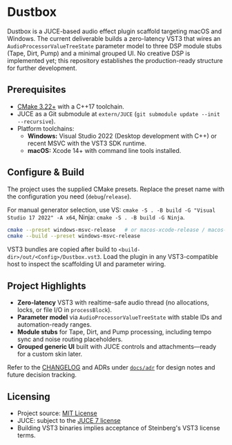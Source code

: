 # Dustbox

Dustbox is a JUCE-based audio effect plugin scaffold targeting macOS and Windows. The current deliverable builds a zero-latency VST3 that wires an `AudioProcessorValueTreeState` parameter model to three DSP module stubs (Tape, Dirt, Pump) and a minimal grouped UI. No creative DSP is implemented yet; this repository establishes the production-ready structure for further development.

## Prerequisites

- [CMake 3.22+](https://cmake.org/) with a C++17 toolchain.
- JUCE as a Git submodule at `extern/JUCE` (`git submodule update --init --recursive`).
- Platform toolchains:
  - **Windows:** Visual Studio 2022 (Desktop development with C++) or recent MSVC with the VST3 SDK runtime.
  - **macOS:** Xcode 14+ with command line tools installed.

## Configure & Build

The project uses the supplied CMake presets. Replace the preset name with the configuration you need (`debug`/`release`).

For manual generator selection, use VS: `cmake -S . -B build -G "Visual Studio 17 2022" -A x64`, Ninja: `cmake -S . -B build -G Ninja`.

```bash
cmake --preset windows-msvc-release   # or macos-xcode-release / macos-xcode-debug / windows-msvc-debug
cmake --build --preset windows-msvc-release
```

VST3 bundles are copied after build to `<build-dir>/out/<Config>/Dustbox.vst3`. Load the plugin in any VST3-compatible host to inspect the scaffolding UI and parameter wiring.

## Project Highlights

- **Zero-latency** VST3 with realtime-safe audio thread (no allocations, locks, or file I/O in `processBlock`).
- **Parameter model** via `AudioProcessorValueTreeState` with stable IDs and automation-ready ranges.
- **Module stubs** for Tape, Dirt, and Pump processing, including tempo sync and noise routing placeholders.
- **Grouped generic UI** built with JUCE controls and attachments—ready for a custom skin later.

Refer to the [CHANGELOG](./CHANGELOG.md) and ADRs under [`docs/adr`](./docs/adr) for design notes and future decision tracking.

## Licensing

- Project source: [MIT License](./LICENSE)
- JUCE: subject to the [JUCE 7 license](https://juce.com/juce-7-licence)
- Building VST3 binaries implies acceptance of Steinberg's VST3 license terms.

